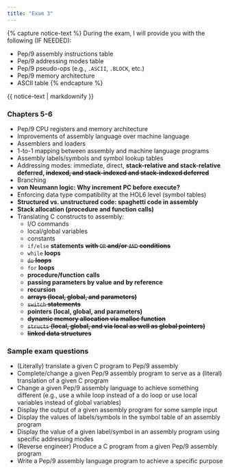 ```yaml
---
title: "Exam 3"
---
```


{% capture notice-text %}
During the exam, I will provide you with the following (IF NEEDED):
* Pep/9 assembly instructions table
* Pep/9 addressing modes table
* Pep/9 pseudo-ops (e.g., `.ASCII`, `.BLOCK`, etc.)
* Pep/9 memory architecture
* ASCII table
{% endcapture %}

<div class="ic-flash-info">
  <div class="ic-flash__icon" aria-hidden="true"><i class="icon-info"></i></div>{{ notice-text | markdownify }}
</div>

### Chapters 5-6
* Pep/9 CPU registers and memory architecture
* Improvements of assembly language over machine language
* Assemblers and loaders
* 1-to-1 mapping between assembly and machine language programs
* Assembly labels/symbols and symbol lookup tables
* Addressing modes: immediate, direct, **stack-relative and stack-relative
  deferred, <del>indexed, and stack-indexed and stack-indexed deferred</del>**
* Branching
* **von Neumann logic: Why increment PC before execute?**
* Enforcing data type compatibility at the HOL6 level (symbol tables)
* **Structured vs. unstructured code: spaghetti code in assembly**
* **Stack allocation (procedure and function calls)**
* Translating C constructs to assembly:
  * I/O commands
  * local/global variables
  * constants
  * `if/else` **statements** <del>**with** `OR` **and/or** `AND`
    **conditions**</del>
  * `while` **loops**
  * <del>`do` **loops**</del>
  * `for` **loops**
  * **procedure/function calls**
  * **passing parameters by value and by reference**
  * **recursion**
  * <del>**arrays (local, global, and parameters)**</del>
  * <del>`switch` **statements**</del>
  * **pointers (local, global, and parameters)**
  * <del>**dynamic memory allocation via malloc function**</del>
  * <del>`structs` **(local, global, and via local as well as global
    pointers)**</del>
  * <del>**linked data structures**</del>

### Sample exam questions
* (Literally) translate a given C program to Pep/9 assembly
* Complete/change a given Pep/9 assembly program to serve as a (literal)
  translation of a given C program
* Change a given Pep/9 assembly language to achieve something different (e.g.,
  use a while loop instead of a do loop or use local variables instead of global
  variables)
* Display the output of a given assembly program for some sample input
* Display the values of labels/symbols in the symbol table of an assembly
  program
* Display the value of a given label/symbol in an assembly program using
  specific addressing modes
* (Reverse engineer) Produce a C program from a given Pep/9 assembly program
* Write a Pep/9 assembly language program to achieve a specific purpose
